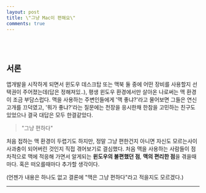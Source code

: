 ```yaml
---
layout: post
title: \"그냥 Mac이 편해요\"
comments: true
---
```


<br><br>

## 서론
앱개발을 시작하게 되면서 윈도우 데스크탑 또는 맥북 둘 중에 어떤 장비를 사용할지 선택권이 주어졌는데(답은 정해져있..), 평생 윈도우 환경에서만 살아온 나로써는 맥 환경이 조금 부담스럽다. 맥을 사용하는 주변인들에게 '맥 좋냐?'라고 물어보면 그들은 연신 고개를 끄덕였고, '뭐가 좋냐?'라는 질문에는 천장을 응시한채 한참을 고민하는 친구도 있었으나 결국 대답은 모두 한결같았다.

>"그냥 편하다"

처음 접하는 맥 환경이 두렵기도 하지만, 정말 그냥 편한건지 아니면 자신도 모르는사이 사과충이 되어버린 것인지 직접 겪어보기로 결심했다. 처음 맥을 사용하는 사람들이 점차적으로 맥에 적응해 가면서 알게되는 **윈도우의 불편했던 점**, **맥의 편리한 점**을 겪을때마다. 혹은 떠오를때마다 추가할 생각이다.

(언젠가 내용은 하나도 없고 결론에 "맥은 그냥 편하다"라고 적을지도 모르겠다.)



----


